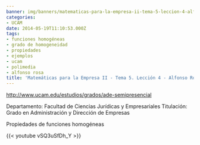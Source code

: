 ```yaml
---
banner: img/banners/matematicas-para-la-empresa-ii-tema-5-leccion-4-alfonso-rosa.jpg
categories:
- UCAM
date: 2014-05-19T11:10:53.000Z
tags:
- funciones homogéneas
- grado de homogeneidad
- propiedades
- ejemplos
- ucam
- polimedia
- alfonso rosa
title: 'Matemáticas para la Empresa II - Tema 5. Lección 4 - Alfonso Rosa'
---
```


http://www.ucam.edu/estudios/grados/ade-semipresencial

Departamento: Facultad de Ciencias Jurídicas y Empresariales
Titulación: Grado en Administración y Dirección de Empresas

Propiedades de funciones homogéneas

{{< youtube vSQ3uSfDh_Y >}}
